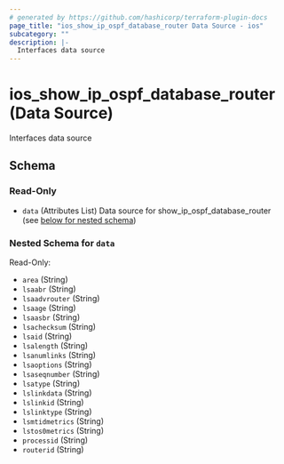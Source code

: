 ```yaml
---
# generated by https://github.com/hashicorp/terraform-plugin-docs
page_title: "ios_show_ip_ospf_database_router Data Source - ios"
subcategory: ""
description: |-
  Interfaces data source
---
```


# ios_show_ip_ospf_database_router (Data Source)

Interfaces data source



<!-- schema generated by tfplugindocs -->
## Schema

### Read-Only

- `data` (Attributes List) Data source for show_ip_ospf_database_router (see [below for nested schema](#nestedatt--data))

<a id="nestedatt--data"></a>
### Nested Schema for `data`

Read-Only:

- `area` (String)
- `lsaabr` (String)
- `lsaadvrouter` (String)
- `lsaage` (String)
- `lsaasbr` (String)
- `lsachecksum` (String)
- `lsaid` (String)
- `lsalength` (String)
- `lsanumlinks` (String)
- `lsaoptions` (String)
- `lsaseqnumber` (String)
- `lsatype` (String)
- `lslinkdata` (String)
- `lslinkid` (String)
- `lslinktype` (String)
- `lsmtidmetrics` (String)
- `lstos0metrics` (String)
- `processid` (String)
- `routerid` (String)
